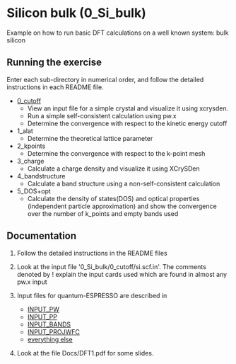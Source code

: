 # Silicon bulk (0_Si_bulk)
Example on how to run basic DFT calculations on a well known system: bulk silicon 

## Running the exercise
  Enter each sub-directory in numerical order, and follow the detailed instructions in each README file.
  - [0_cutoff](0_cutoff)
    - View an input file for a simple crystal and visualize it using xcrysden. 
    - Run a simple self-consistent calculation using pw.x
    - Determine the convergence with respect to the kinetic energy cutoff
  - 1_alat
    - Determine the theoretical lattice parameter
  - 2_kpoints
    - Determine the convergence with respect to the k-point mesh
  - 3_charge
    - Calculate a charge density and visualize it using XCrySDen
  - 4_bandstructure
    - Calculate a band structure using a non-self-consistent calculation
  - 5_DOS+opt
    - Calculate the density of states(DOS) and optical properties (independent particle approximation) and show the convergence over the number of k_points and empty bands used

## Documentation
  1. Follow the detailed instructions in the README files
  2. Look at the input file '0_Si_bulk/0_cutoff/si.scf.in'.
     The comments denoted by ! explain the input cards used which are found in almost any pw.x input
  3. Input files for quantum-ESPRESSO are described in 
     - [INPUT_PW](http://https://www.quantum-espresso.org/Doc/INPUT_PW.html) 
     - [INPUT_PP](http://https://www.quantum-espresso.org/Doc/INPUT_PP.html) 
     - [INPUT_BANDS](http://https://www.quantum-espresso.org/Doc/INPUT_BANDS.html) 
     - [INPUT_PROJWFC](http://https://www.quantum-espresso.org/Doc/INPUT_PROJWFC.html)
     - [everything else](https://www.quantum-espresso.org/resources/users-manual/input-data-description)

  4. Look at the file Docs/DFT1.pdf for some slides.

      
        
        
